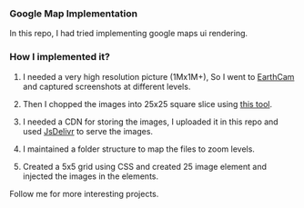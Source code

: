 ### Google Map Implementation

In this repo, I had tried implementing google maps ui rendering.

### How I implemented it?

1. I needed a very high resolution picture (1Mx1M+), So I went to [EarthCam](https://www.earthcam.net/projects/empirestatebuilding/gigapixelpanorama/2021/) and captured screenshots at different levels.

2. Then I chopped the images into 25x25 square slice using [this tool](https://www.imgonline.com.ua/eng/cut-photo-into-pieces.php).

3. I needed a CDN for storing the images, I uploaded it in this repo and used [JsDelivr](https://jsdelivr.com) to serve the images.

4. I maintained a folder structure to map the files to zoom levels.

5. Created a 5x5 grid using CSS and created 25 image element and injected the images in the elements.

Follow me for more interesting projects.
